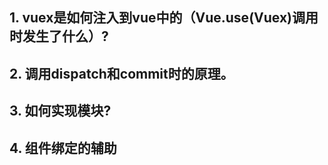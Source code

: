 ## 1. vuex是如何注入到vue中的（Vue.use(Vuex)调用时发生了什么）?
## 2. 调用dispatch和commit时的原理。
## 3. 如何实现模块?
## 4. 组件绑定的辅助
